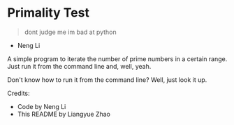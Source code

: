 # Primality Test

> dont judge me im bad at python
- Neng Li

A simple program to iterate the number of prime numbers in a certain range. Just run it from the command line and, well, yeah.

Don't know how to run it from the command line? Well, just look it up.

Credits:
- Code by Neng Li
- This README by Liangyue Zhao
